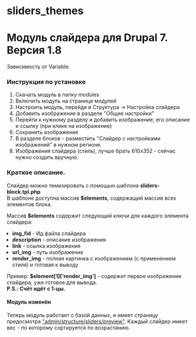sliders_themes
============

<h1>Модуль слайдера для Drupal 7. Версия 1.8</h1>
Зависимость от Variable.<br>
<h3>Инструкция по установке</h3>
<ol>
<li>Скачать модуль в папку modules</li>
<li>Включить модуль на странице модулей</li>
<li>Настроить модуль, перейдя в Структура -> Настройка слайдера</li>
<li>Добавить изображение в разделе "Общие настройки"</li>
<li>Перейти к нужному разделу и добавить изображение, его описание и ссылку (при клике на изображение)</li>
<li>Сохранить изображение</li>
<li>В разделе блоков - разместить "Слайдер с настройками изображений" в нужном регионе.</li>
<li>Изображения слайдера (стиль), лучше брать 610x352 - сейчас нужно создать вручную.</li>
</ol>
<h3>Краткое описание.</h3>
<p>Слайдер можно темизировать с помощью шаблона <b>sliders-block.tpl.php</b><br>
В шаблоне доступна массив <b>$elements</b>, содержащий массив всех элементов блока.</p>
Массив <b>$elements</b> содержит следующий ключи для каждого элемента слайдера:<br>
<ul style="padding-left:15px">
  	 <li> <b>img_fid</b> - Ид файла слайдера</li>
	 	 <li> <b>description</b> - описание изображения</li>
	   <li> <b>link</b> - ссылка изображения</li>
	   <li> <b>url_img</b> - путь изображения</li>
  	 <li> <b>render_img</b> - полная картинка с изображением (с применением стиля) и готовая к выводу</li>
</ul>
Пример: <b>$element[1]['render_img']</b> - содержит первое изображение слайдера, уже готовое для вывода.<br>
<b>P.S.: Счёт идёт с 1-цы.</b>
<h4>Модуль изменён</h4>
<p>Теперь модуль работает с базой данных, и имеет страницу предосмотра <u>"admin/structure/sliders/preview"</u>. Каждый слайдер имеет вес - по которому сортируется по возрастанию.</p>